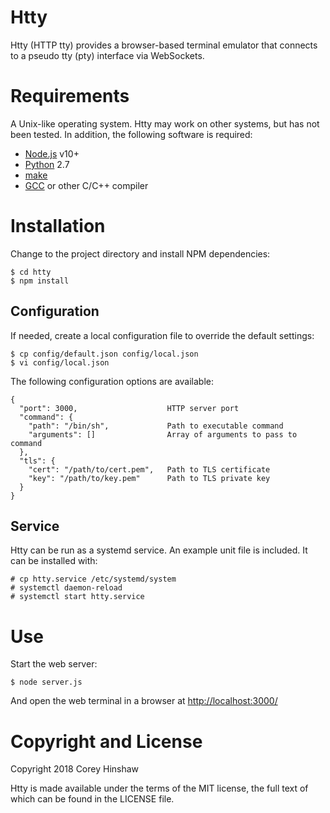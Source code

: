 Htty
====

Htty (HTTP tty) provides a browser-based terminal emulator that connects to a
pseudo tty (pty) interface via WebSockets.

# Requirements

A Unix-like operating system. Htty may work on other systems, but has not been
tested. In addition, the following software is required:

  * [Node.js][1] v10+
  * [Python][2] 2.7
  * [make][3]
  * [GCC][4] or other C/C++ compiler

# Installation

Change to the project directory and install NPM dependencies:

    $ cd htty
    $ npm install

## Configuration

If needed, create a local configuration file to override the default settings:

    $ cp config/default.json config/local.json
    $ vi config/local.json

The following configuration options are available:

    {
      "port": 3000,                    HTTP server port
      "command": {
        "path": "/bin/sh",             Path to executable command
        "arguments": []                Array of arguments to pass to command
      },
      "tls": {
        "cert": "/path/to/cert.pem",   Path to TLS certificate
        "key": "/path/to/key.pem"      Path to TLS private key
      }
    }

## Service

Htty can be run as a systemd service. An example unit file is included. It can
be installed with:

    # cp htty.service /etc/systemd/system
    # systemctl daemon-reload
    # systemctl start htty.service

# Use

Start the web server:

    $ node server.js

And open the web terminal in a browser at [http://localhost:3000/](http://localhost:3000/)

# Copyright and License

Copyright 2018 Corey Hinshaw

Htty is made available under the terms of the MIT license, the full text of
which can be found in the LICENSE file.


[1]: https://nodejs.org/en/
[2]: https://www.python.org
[3]: https://www.gnu.org/software/make/
[4]: https://gcc.gnu.org
